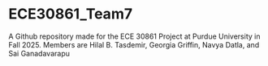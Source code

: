 # ECE30861_Team7
A Github repository made for the ECE 30861 Project at Purdue University in Fall 2025.
Members are Hilal B. Tasdemir, Georgia Griffin, Navya Datla, and Sai Ganadavarapu 


